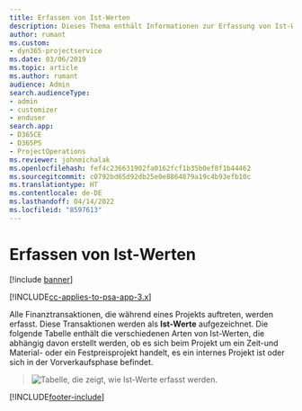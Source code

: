 ```yaml
---
title: Erfassen von Ist-Werten
description: Dieses Thema enthält Informationen zur Erfassung von Ist-Werten.
author: rumant
ms.custom:
- dyn365-projectservice
ms.date: 03/06/2019
ms.topic: article
ms.author: rumant
audience: Admin
search.audienceType:
- admin
- customizer
- enduser
search.app:
- D365CE
- D365PS
- ProjectOperations
ms.reviewer: johnmichalak
ms.openlocfilehash: fef4c236631902fa0162fcf1b35b0ef8f1b44462
ms.sourcegitcommit: c0792bd65d92db25e0e8864879a19c4b93efb10c
ms.translationtype: HT
ms.contentlocale: de-DE
ms.lasthandoff: 04/14/2022
ms.locfileid: "8597613"
---
```

# <a name="recording-actuals"></a>Erfassen von Ist-Werten 

[!include [banner](../includes/psa-now-project-operations.md)]

[!INCLUDE[cc-applies-to-psa-app-3.x](../includes/cc-applies-to-psa-app-3x.md)]

Alle Finanztransaktionen, die während eines Projekts auftreten, werden erfasst. Diese Transaktionen werden als **Ist-Werte** aufgezeichnet. Die folgende Tabelle enthält die verschiedenen Arten von Ist-Werten, die abhängig davon erstellt werden, ob es sich beim Projekt um ein Zeit-und Material- oder ein Festpreisprojekt handelt, es ein internes Projekt ist oder sich in der Vorverkaufsphase befindet.

> ![Tabelle, die zeigt, wie Ist-Werte erfasst werden.](media/advanced-table2.png)


[!INCLUDE[footer-include](../includes/footer-banner.md)]
